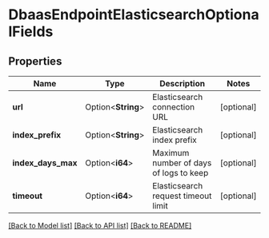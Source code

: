 # DbaasEndpointElasticsearchOptionalFields

## Properties

Name | Type | Description | Notes
------------ | ------------- | ------------- | -------------
**url** | Option<**String**> | Elasticsearch connection URL | [optional]
**index_prefix** | Option<**String**> | Elasticsearch index prefix | [optional]
**index_days_max** | Option<**i64**> | Maximum number of days of logs to keep | [optional]
**timeout** | Option<**i64**> | Elasticsearch request timeout limit | [optional]

[[Back to Model list]](../README.md#documentation-for-models) [[Back to API list]](../README.md#documentation-for-api-endpoints) [[Back to README]](../README.md)


